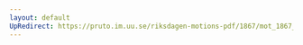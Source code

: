 ```yaml
---
layout: default
UpRedirect: https://pruto.im.uu.se/riksdagen-motions-pdf/1867/mot_1867__ak__174/mot_1867__ak__174-003.pdf
---
```

